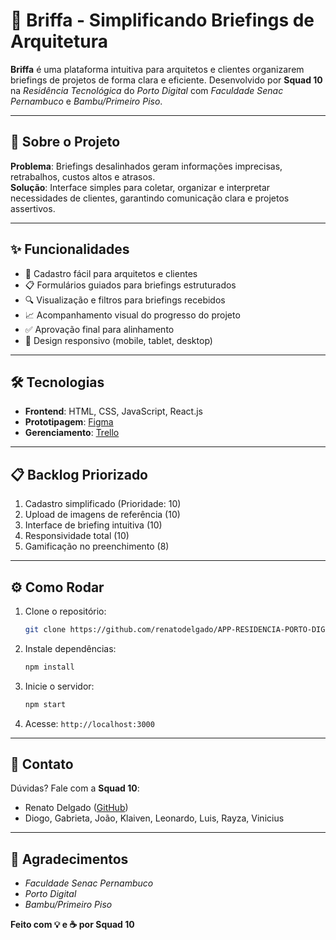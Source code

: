 # 🌿 Briffa - Simplificando Briefings de Arquitetura

**Briffa** é uma plataforma intuitiva para arquitetos e clientes organizarem briefings de projetos de forma clara e eficiente. Desenvolvido por **Squad 10** na *Residência Tecnológica* do *Porto Digital* com *Faculdade Senac Pernambuco* e *Bambu/Primeiro Piso*.

---

## 🚀 Sobre o Projeto

**Problema**: Briefings desalinhados geram informações imprecisas, retrabalhos, custos altos e atrasos.  
**Solução**: Interface simples para coletar, organizar e interpretar necessidades de clientes, garantindo comunicação clara e projetos assertivos.

---

## ✨ Funcionalidades

- 📝 Cadastro fácil para arquitetos e clientes
- 📋 Formulários guiados para briefings estruturados
- 🔍 Visualização e filtros para briefings recebidos
- 📈 Acompanhamento visual do progresso do projeto
- ✅ Aprovação final para alinhamento
- 📱 Design responsivo (mobile, tablet, desktop)

---

## 🛠️ Tecnologias

- **Frontend**: HTML, CSS, JavaScript, React.js
- **Prototipagem**: [Figma](https://www.figma.com/design/SEGzbZrd7LI5K7eaCC5Etu/Bambum-Ul-%7C-UX?node-id=0-1&t=wcmylf5kKhokMfDy-1)
- **Gerenciamento**: [Trello](https://trello.com/invite/b/67f738267719c0858e2fe5a6/ATTiff4da859ff6f0f67e73fedf53fc21cd033F5865A/bambu)

---

## 📋 Backlog Priorizado

1. Cadastro simplificado (Prioridade: 10)
2. Upload de imagens de referência (10)
3. Interface de briefing intuitiva (10)
4. Responsividade total (10)
5. Gamificação no preenchimento (8)

---

## ⚙️ Como Rodar

1. Clone o repositório:
   ```bash
   git clone https://github.com/renatodelgado/APP-RESIDENCIA-PORTO-DIGITAL.git
   ```
2. Instale dependências:
   ```bash
   npm install
   ```
3. Inicie o servidor:
   ```bash
   npm start
   ```
4. Acesse: `http://localhost:3000`

---

## 📧 Contato

Dúvidas? Fale com a **Squad 10**:  
- Renato Delgado ([GitHub](https://github.com/renatodelgado))  
- Diogo, Gabrieta, João, Klaiven, Leonardo, Luis, Rayza, Vinicius

---

## 🎉 Agradecimentos

- *Faculdade Senac Pernambuco*  
- *Porto Digital*  
- *Bambu/Primeiro Piso*

**Feito com 💡 e ☕ por Squad 10**